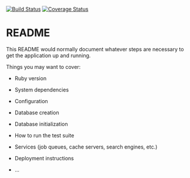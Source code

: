 [![Build Status](https://img.shields.io/endpoint.svg?url=https%3A%2F%2Factions-badge.atrox.dev%2Fkrav-ets%2Fdb-project%2Fbadge%3Fref%3Ddevelop&style=flat)](https://actions-badge.atrox.dev/krav-ets/db-project/goto?ref=develop)
[![Coverage Status](https://coveralls.io/repos/github/krav-ets/db-project/badge.svg)](https://coveralls.io/github/krav-ets/db-project)


# README

This README would normally document whatever steps are necessary to get the
application up and running.

Things you may want to cover:

* Ruby version

* System dependencies

* Configuration

* Database creation

* Database initialization

* How to run the test suite

* Services (job queues, cache servers, search engines, etc.)

* Deployment instructions

* ...

